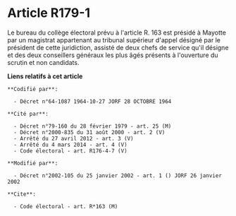 # Article R179-1

Le bureau du collège électoral prévu à l'article R. 163 est présidé à Mayotte par un magistrat appartenant au tribunal
supérieur d'appel désigné par le président de cette juridiction, assisté de deux chefs de service qu'il désigne et des deux
conseillers généraux les plus âgés présents à l'ouverture du scrutin et non candidats.

**Liens relatifs à cet article**

	**Codifié par**:

	  - Décret n°64-1087 1964-10-27 JORF 28 OCTOBRE 1964

	**Cité par**:

	  - Décret n°79-160 du 28 février 1979 - art. 25 (M)
	  - Décret n°2000-835 du 31 août 2000 - art. 2 (V)
	  - Arrêté du 27 avril 2012 - art. 3 (V)
	  - Arrêté du 4 mars 2014 - art. 4 (V)
	  - Code électoral - art. R176-4-7 (V)

	**Modifié par**:

	  - Décret n°2002-105 du 25 janvier 2002 - art. 1 () JORF 26 janvier 2002

	**Cite**:

	  - Code électoral - art. R*163 (M)
